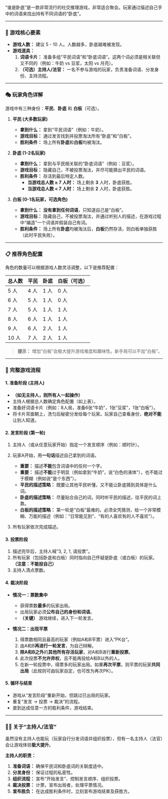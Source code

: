 “谁是卧底”是一款非常流行的社交推理游戏，非常适合聚会。玩家通过描述自己手中的词语来找出持有不同词语的“卧底”。

---

### 🎲 游戏核心要素

* **游戏人数：** 建议 5 - 10 人。人数越多，卧底越难被发现。
* **游戏道具：**
    1.  **词语卡片：** 准备多组“平民词语”和“卧底词语”。这两个词必须是相关联但又不同的（例如：牛奶 vs 豆浆，太阳 vs 月亮）。
    2.  **（可选）主持人/法官：** 一名不参与游戏的玩家，负责准备词语、分发身份、主持流程。

---

### 🎭 玩家角色详解

游戏中有三种身份：**平民**、**卧底** 和 **白板**（可选）。

1.  **平民 (大多数玩家)**
    * **拿到什么：** 拿到“平民词语”（例如：牛奶）。
    * **游戏目标：** 通过发言找到并投票淘汰所有“卧底”和“白板”。
    * **胜利条件：** 场上所有**卧底**和**白板**均被淘汰。

2.  **卧底 (1-2名玩家)**
    * **拿到什么：** 拿到与平民相关联的“卧底词语”（例如：豆浆）。
    * **游戏目标：** 隐藏自己，不被投票淘汰，并尽可能猜出平民的词语。
    * **胜利条件：** 存活到最后特定人数。
        * **当游戏总人数 ≥ 7 人时：** 场上剩余 **3** 人时，卧底获胜。
        * **当游戏总人数 < 7 人时：** 场上剩余 **2** 人时，卧底获胜。

3.  **白板 (0-1名玩家，可选角色)**
    * **拿到什么：** **没有拿到任何词语**，只知道自己是“白板”。
    * **游戏目标：** 隐藏自己，不被投票淘汰，并通过听别人的描述，在游戏过程中“编造”一个词语并假装自己有词。
    * **胜利条件：** 场上所有**卧底**均被淘汰后，**白板**仍然存活，则白板单独获胜（此时平民失败）。

---

### 📋 推荐角色配置

角色的数量可以根据游戏人数灵活调整，以下是推荐配置：

| 总人数 | 平民 | 卧底 | 白板（可选） |
| :--- | :--- | :--- | :--- |
| 5 人 | 4 人 | 1 人 | 0 人 |
| 6 人 | 5 人 | 1 人 | 0 人 |
| 7 人 | 5 人 | 1 人 | 1 人 |
| 8 人 | 6 人 | 1 人 | 1 人 |
| 9 人 | 6 人 | 2 人 | 1 人 |
| 10 人 | 7 人 | 2 人 | 1 人 |

> **提示：** 增加“白板”会极大提升游戏难度和趣味性。新手局可以不加“白板”。

---

### 📜 完整游戏流程

#### 1. 准备阶段 (主持人)
* **（如无主持人，则所有人一起操作）**
* 主持人根据总人数确定角色配置（如上表）。
* 准备好词语卡片（例如：8人局，准备6张“牛奶”，1张“豆浆”，1张“白板”）。
* 将卡片背面朝上，洗匀后秘密分发给每个玩家。玩家自己查看身份，**绝对不能**让别人知道。

#### 2. 发言阶段 (第一轮)
1.  主持人（或从任意玩家开始）指定一个发言顺序（例如：顺时针）。
2.  玩家A开始，用**一句话**描述自己拿到的词语。
    * **重要：** 描述**不能**包含词语中的任何一个字。
    * **重要：** 描述**不能**过于明显（例如拿到“牛奶”，说“白色的液体”），也不能过于模糊（例如说“是个东西”）。
    * **平民的描述策略：** 既要让其他平民听懂，又不能让卧底猜到具体是什么词。
    * **卧底的描述策略：** 尽量贴合自己的词，同时听平民的描述，往平民的词上靠。
    * **白板的描述策略：** 第一轮是“白板”最难的。必须全凭猜测，给一个非常模糊、万能的描述（例如：“日常能见到”、“有的人喜欢有的人不喜欢”）。

3.  所有玩家依次完成描述。

#### 3. 投票阶段
1.  描述完毕后，主持人喊“3, 2, 1, 请投票”。
2.  所有玩家（包括卧底和白板）同时指向自己怀疑是卧底（或白板）的玩家。**（注意：不能投自己）**
3.  主持人清点票数。

#### 4. 裁决阶段
* **情况一：票数集中**
    * 获得票数**最多**的玩家出局。
    * 出局玩家必须**公布自己的身份和词语**。
    * **（关键）** 游戏继续，进入下一轮发言。

* **情况二：出现平票**
    1.  得票数相同且最高的玩家（例如A和B平票）进入“PK台”。
    2.  由A和B**再进行一轮发言**，为自己辩解。
    3.  **除A和B之外**的**其他所有存活玩家**，对A和B进行**重新投票**。
    4.  此次投票**不允许弃权**，且不能再投给A和B以外的人。
    5.  在新一轮投票中，得票多的玩家出局。如果**再次平票**，则平票的玩家**共同出局**（此规则可由玩家自定，也可改为再次PK）。

#### 5. 循环与结束
* 游戏从“发言阶段”重新开始，但跳过已出局的玩家。
* 重复“发言 -> 投票 -> 裁决”的流程。
* 直到达成任意一方的胜利条件，游戏结束。

---

### 👨‍⚖️ 关于“主持人/法官”

虽然没有主持人也能玩（玩家自行分发词语并组织投票），但有一名主持人（法官）会让游戏体验**极大提升**。

**主持人的职责：**
1.  **准备词语：** 确保平民词和卧底词的关联度适中。
2.  **分发身份：** 保证过程的私密性。
3.  **组织流程：** 宣布“开始发言”、控制发言顺序、组织投票。
4.  **裁决投票：** 计票，宣布出局者，处理平票情况。
5.  **宣布胜负：** 在达成胜利条件时，立刻宣布游戏结束及获胜方。